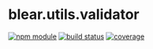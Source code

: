 # blear.utils.validator

[![npm module][npm-img]][npm-url]
[![build status][travis-img]][travis-url]
[![coverage][coveralls-img]][coveralls-url]

[travis-img]: https://img.shields.io/travis/blearjs/blear.utils.validator/master.svg?maxAge=2592000&style=flat-square
[travis-url]: https://travis-ci.org/blearjs/blear.utils.validator

[npm-img]: https://img.shields.io/npm/v/blear.utils.validator.svg?maxAge=2592000&style=flat-square
[npm-url]: https://www.npmjs.com/package/blear.utils.validator

[coveralls-img]: https://img.shields.io/coveralls/blearjs/blear.utils.validator/master.svg?maxAge=2592000&style=flat-square
[coveralls-url]: https://coveralls.io/github/blearjs/blear.utils.validator?branch=master

